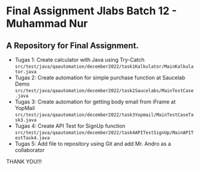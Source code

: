 # Final Assignment Jlabs Batch 12 - Muhammad Nur

## A Repository for Final Assignment.

* Tugas 1: Create calculator with Java using Try-Catch
`src/test/java/qaautomation/december2022/task1Kalkulator/MainKalkulator.java`
* Tugas 2: Create automation for simple purchase function at Saucelab Demo
`src/test/java/qaautomation/december2022/task2Saucelabs/MainTestCase.java`
* Tugas 3: Create automation for getting body email from iFrame at YopMail
`src/test/java/qaautomation/december2022/task3Yopmail/MainTestCaseTask3.java`
* Tugas 4: Create API Test for SignUp function
`src/test/java/qaautomation/december2022/task4APITestSignUp/MainAPITestTask4.java`
* Tugas 5: Add file to repository using Git and add Mr. Andro as a collaborator

THANK YOU!!!
